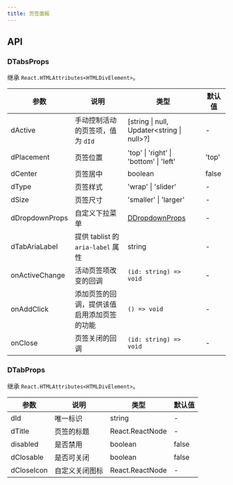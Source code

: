 ```yaml
---
title: 页签面板
---
```


## API

### DTabsProps

继承 `React.HTMLAttributes<HTMLDivElement>`。

<!-- prettier-ignore-start -->
| 参数 | 说明 | 类型 | 默认值 | 
| --- | --- | --- | --- | 
| dActive | 手动控制活动的页签项，值为 `dId` | [string \| null, Updater\<string \| null\>?] | - |
| dPlacement | 页签位置 | 'top' \| 'right' \| 'bottom' \| 'left'  | 'top' |
| dCenter | 页签居中 | boolean | false |
| dType | 页签样式 | 'wrap' \| 'slider' | - |
| dSize | 页签尺寸 | 'smaller' \| 'larger' | - |
| dDropdownProps | 自定义下拉菜单 | [DDropdownProps](/components/Dropdown#DDropdownProps) | - |
| dTabAriaLabel | 提供 tablist 的 `aria-label` 属性 | string | - |
| onActiveChange | 活动页签项改变的回调 | `(id: string) => void` | - |
| onAddClick | 添加页签的回调，提供该值启用添加页签的功能 | `() => void` | - |
| onClose | 页签关闭的回调 | `(id: string) => void` | - |
<!-- prettier-ignore-end -->

### DTabProps

继承 `React.HTMLAttributes<HTMLDivElement>`。

<!-- prettier-ignore-start -->
| 参数 | 说明 | 类型 | 默认值 | 
| --- | --- | --- | --- | 
| dId | 唯一标识 | string | - |
| dTitle | 页签的标题 | React.ReactNode | - |
| disabled | 是否禁用 | boolean | false |
| dClosable | 是否可关闭 | boolean | false |
| dCloseIcon | 自定义关闭图标 | React.ReactNode | - |
<!-- prettier-ignore-end -->

